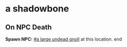 # a shadowbone


## On NPC Death

**Spawn NPC:**  [\#a large undead gnoll](/npc/111012) at this location.
end